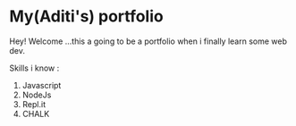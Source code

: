 # My(Aditi's) portfolio

Hey! Welcome ...this a going to be a portfolio when i finally learn some web dev.

Skills i know :
1. Javascript
1. NodeJs
1. Repl.it
1. CHALK